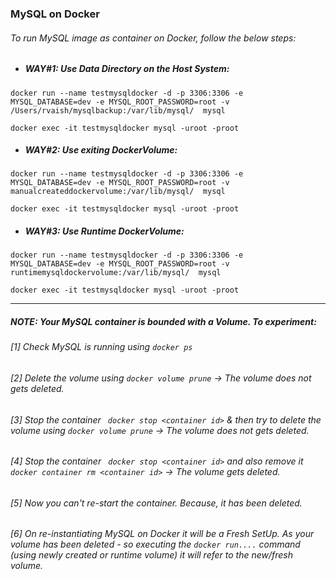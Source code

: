 ### MySQL on Docker

###### To run MySQL image as container on Docker, follow the below steps:

  - ##### WAY#1: Use Data Directory on the Host System:
```
docker run --name testmysqldocker -d -p 3306:3306 -e MYSQL_DATABASE=dev -e MYSQL_ROOT_PASSWORD=root -v /Users/rvaish/mysqlbackup:/var/lib/mysql/  mysql

docker exec -it testmysqldocker mysql -uroot -proot
```

  - ##### WAY#2: Use exiting DockerVolume: 
```
docker run --name testmysqldocker -d -p 3306:3306 -e MYSQL_DATABASE=dev -e MYSQL_ROOT_PASSWORD=root -v manualcreateddockervolume:/var/lib/mysql/  mysql

docker exec -it testmysqldocker mysql -uroot -proot
```

  - ##### WAY#3: Use Runtime DockerVolume:
```
docker run --name testmysqldocker -d -p 3306:3306 -e MYSQL_DATABASE=dev -e MYSQL_ROOT_PASSWORD=root -v runtimemysqldockervolume:/var/lib/mysql/  mysql

docker exec -it testmysqldocker mysql -uroot -proot
```

<hr>

##### *NOTE: Your MySQL container is bounded with a Volume. To experiment:*
###### [1] Check MySQL is running using ```docker ps``` </br>
###### [2] Delete the volume using ```docker volume prune``` &rarr; The volume does not gets deleted. </br>
###### [3] Stop the container ``` docker stop <container id>``` & then try to delete the volume using ```docker volume prune``` &rarr; The volume does not gets deleted. </br>
###### [4] Stop the container ``` docker stop <container id>``` and also remove it ``` docker container rm <container id> ``` &rarr; The volume gets deleted. </br>
###### [5] Now you can't re-start the container. Because, it has been deleted. </br>
###### [6] On re-instantiating MySQL on Docker it will be a *Fresh SetUp*. As your volume has been deleted - so executing the *```docker run....```* command (using newly created or runtime volume) it will refer to the new/fresh volume.</br>
